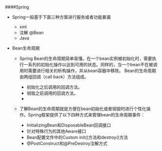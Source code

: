 ####Spring
  * Spring一般基于下面三种方案进行服务或者功能暴漏
    * xml  <beans>
    * 注解  @Bean
    * Java    


 * Bean生命周期
   * Spring Bean的生命周期简单易懂。在一个bean实例被初始化时，需要执行一系列的初始化操作以达到可用的状态。同样的，当一个bean不在被调用时需要进行相关的析构操作，并从bean容器中移除。 Bean的生命周期由两组回调（call back）方法组成。
      * 初始化之后调用的回调方法。
      * 销毁之前调用的回调方法。
      * 
   * 了解Bean的生命周期就是方便在bean初始化或者销毁时进行个性化操作。Spring框架提供了以下四种方式来管理bean的生命周期事件：

       * InitializingBean和DisposableBean回调接口
       * 针对特殊行为的其他Aware接口
       * Bean配置文件中的Custom init()方法和destroy()方法
       * @PostConstruct和@PreDestroy注解方式  